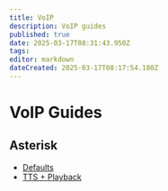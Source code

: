 ```yaml
---
title: VoIP
description: VoIP guides
published: true
date: 2025-03-17T08:31:43.950Z
tags: 
editor: markdown
dateCreated: 2025-03-17T08:17:54.180Z
---
```


# VoIP Guides

## Asterisk
- [Defaults](/voip/defaults)
- [TTS + Playback](/voip/tts-playback)